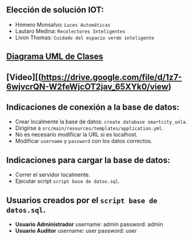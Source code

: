 ## Elección de solución IOT:
- Homero Monsalvo: `Luces Automáticas`
- Lautaro Medina: `Recolectores Inteligentes`
- Livon Thomas: `Cuidado del espacio verde inteligente`

## [Diagrama UML de Clases](https://drive.google.com/file/d/1a1IWp8vtZrmnuqSh_PgPmMN7BZbXd5HF/view?usp=sharing)

## [Video][(https://drive.google.com/file/d/1z7-6wjvcrQN-W2feWjcOT2jav_65XYk0/view)

## Indicaciones de conexión a la base de datos:

- Crear localmente la base de datos: `create database smartcity_unla`.
- Dirigirse a `src/main/resources/templates/application.yml`.
- No es necesario modificar la URL si es localhost.
- Modificar `username` y `password` con los datos correctos.

## Indicaciones para cargar la base de datos:

- Correr el servidor localmente.
- Ejecutar script `script base de datos.sql`.

## Usuarios creados por el `script base de datos.sql`.

- **Usuario Administrador** username: admin password: admin
- **Usuario Auditor** username: user password: user
